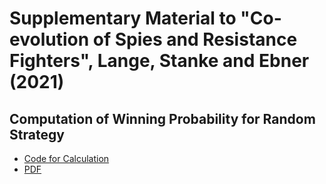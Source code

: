 # Supplementary Material to "Co-evolution of Spies and Resistance Fighters", Lange, Stanke and Ebner (2021)
## Computation of Winning Probability for Random Strategy
  - [Code for Calculation](random_resistance_strategy.ipynb)
  - [PDF](random_resistance_strategy.pdf)
